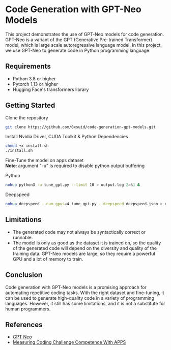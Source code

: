 # Code Generation with GPT-Neo Models

This project demonstrates the use of GPT-Neo models for code generation. GPT-Neo is a variant of the GPT (Generative Pre-trained Transformer) model, which is large scale autoregressive language model. In this project, we use GPT-Neo to generate code in Python programming language.

## Requirements

- Python 3.8 or higher
- Pytorch 1.13 or higher
- Hugging Face's transformers library

## Getting Started

Clone the repository

```bash
git clone https://github.com/0xsuid/code-generation-gpt-models.git
```

Install Nvidia Driver, CUDA Toolkit & Python Dependencies

```bash
chmod +x install.sh
./install.sh
```

Fine-Tune the model on apps dataset  
**Note**: argument "-u" is required to disable python output buffering

Python

```bash
nohup python3 -u tune_gpt.py --limit 10 > output.log 2>&1 &
```

Deepspeed

```bash
nohup deepspeed --num_gpus=4 tune_gpt.py --deepspeed deepspeed.json > output.log 2>&1 &
```

## Limitations

- The generated code may not always be syntactically correct or runnable.
- The model is only as good as the dataset it is trained on, so the quality of the generated code will depend on the diversity and quality of the training data.
GPT-Neo models are large, so they require a powerful GPU and a lot of memory to train.

## Conclusion

Code generation with GPT-Neo models is a promising approach for automating repetitive coding tasks. With the right dataset and fine-tuning, it can be used to generate high-quality code in a variety of programming languages. However, it still has some limitations, and it is not a substitute for human programmers.

## References
- [GPT Neo](https://github.com/EleutherAI/gpt-neo)
- [Measuring Coding Challenge Competence With APPS](https://arxiv.org/pdf/2105.09938.pdf)
